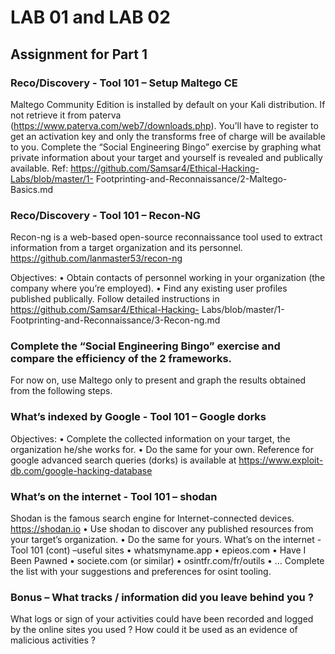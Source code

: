 # LAB 01 and LAB 02

## Assignment for Part 1

### Reco/Discovery - Tool 101 – Setup Maltego CE
Maltego Community Edition is installed by default on your Kali distribution. If not retrieve it from paterva (https://www.paterva.com/web7/downloads.php).
You’ll have to register to get an activation key and only the transforms free of charge will be available to you.
Complete the “Social Engineering Bingo” exercise by graphing what private
information about your target and yourself is revealed and publically available.
Ref: https://github.com/Samsar4/Ethical-Hacking-Labs/blob/master/1-
Footprinting-and-Reconnaissance/2-Maltego-Basics.md


### Reco/Discovery - Tool 101 – Recon-NG
Recon-ng is a web-based open-source reconnaissance tool used to extract
information from a target organization and its personnel.
https://github.com/lanmaster53/recon-ng

Objectives:
• Obtain contacts of personnel working in your organization (the company
where you’re employed).
• Find any existing user profiles published publically.
Follow detailed instructions in https://github.com/Samsar4/Ethical-Hacking-
Labs/blob/master/1-Footprinting-and-Reconnaissance/3-Recon-ng.md

### Complete the “Social Engineering Bingo” exercise and compare the efficiency of the 2 frameworks.

For now on, use Maltego only to present and graph the results obtained from
the following steps.

### What’s indexed by Google - Tool 101 – Google dorks
Objectives:
• Complete the collected information on your target, the organization
he/she works for.
• Do the same for your own.
Reference for google advanced search queries (dorks) is available at
https://www.exploit-db.com/google-hacking-database

### What’s on the internet - Tool 101 – shodan
Shodan is the famous search engine for Internet-connected devices.
https://shodan.io
• Use shodan to discover any published resources from your target’s organization.
• Do the same for yours.
What’s on the internet - Tool 101 (cont) –useful sites
• whatsmyname.app
• epieos.com
• Have I Been Pawned
• societe.com (or similar)
• osintfr.com/fr/outils
• …
Complete the list with your suggestions and preferences for osint tooling.

### Bonus – What tracks / information did you leave behind you ?
What logs or sign of your activities could have been recorded and logged by
the online sites you used ?
How could it be used as an evidence of malicious activities ?